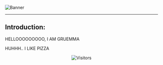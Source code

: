 ![Banner](https://user-images.githubusercontent.com/86978035/132244503-1821e7e8-65ce-4f3d-96bf-c4bc7a485892.jpg)
____

## Introduction:
HELLOOOOOOOOO, I AM GRUEMMA

HUHHH..
I LIKE PIZZA


<div align="center"><img src="[https://komarev.com/ghpvc/?username=Gruemma28&label=Vistas]" alt="Visitors"></div>
